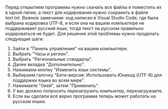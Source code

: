 Перед открытием программы нужно скачать все файлы и поместить их в одной папке, а текст для кодирования нужно сохранить в файле text.txt. 
Важное замечание: код написан в Visual Studio Code, где была выбрана кодировка UTF-8, и если она на вашем компьютере не поддерживает русский язык, тогда текст на русском правильно кодироваться не будет.
Для решения этой проблемы нужно проделать следующие шаги:
1) Зайти в "Панель управления" на вашем компьютере.
2) Выбрать "Часы и регион".
3) Выбрать "Региональные стандарты".
4) Далее вкладка "Дополнительно".
5) Нажимаем кнопку "Изменить язык системы".
6) Выбираем галочку "Бета-версия: Использовать Юникод (UTF-8) для поддержки языка во всем мире".
7) Нажимаете "Окей", затем "Применить".
8) У вас должно попросить перезагрузить компьютер, перезагружаете.
9) Если вы сделали всё верно программа теперь может работать на русском языке.
